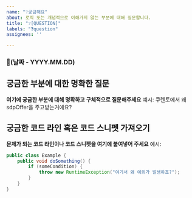 ```yaml
---
name: "❔궁금해요"
about: 로직 또는 개념적으로 이해가지 않는 부분에 대해 질문합니다.
title: "❔[QUESTION]"
labels: "❓question"
assignees: ''

---
```


### 📅(날짜 - YYYY.MM.DD)

## 궁금한 부분에 대한 명확한 질문

**여기에 궁금한 부분에 대해 명확하고 구체적으로 질문해주세요**
예시:
쿠렌토에서 왜 sdpOffer을 주고받는거에요?

## 궁금한 코드 라인 혹은 코드 스니펫 가져오기

**문제가 되는 코드 라인이나 코드 스니펫을 여기에 붙여넣어 주세요**
예시:

```java
public class Example {
    public void doSomething() {
        if (someCondition) {
            throw new RuntimeException("여기서 왜 예외가 발생하죠?");
        }
    }
}